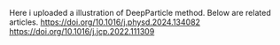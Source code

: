 Here i uploaded a illustration of DeepParticle method. 
Below are related articles.
https://doi.org/10.1016/j.physd.2024.134082
https://doi.org/10.1016/j.jcp.2022.111309

